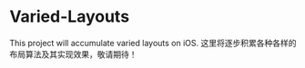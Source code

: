 Varied-Layouts
==============

This project will accumulate varied layouts on iOS.
这里将逐步积累各种各样的布局算法及其实现效果，敬请期待！
